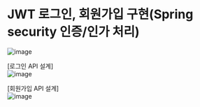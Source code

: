 # JWT 로그인, 회원가입 구현(Spring security 인증/인가 처리)    
![image](https://github.com/eunchaelyu/SpringAuth_exampleCode/assets/119996957/f0a025a6-71dd-43ab-9708-22ee4a5d2827)    

[로그인 API 설계]    
![image](https://github.com/eunchaelyu/SpringAuth_exampleCode/assets/119996957/c540f243-918d-46b8-b4e4-0d4866b66ac0)    


[회원가입 API 설계]    
![image](https://github.com/eunchaelyu/SpringAuth_exampleCode/assets/119996957/953a780f-38fc-49d5-a5bf-86a857c1d00e)    

